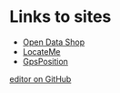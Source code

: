 # Links to sites
- [Open Data Shop](./geoTools/geotools.html)
- [LocateMe](./locateme/locateme19.html)
- [GpsPosition](./locateme/gpsposition.html)




[editor on GitHub](https://github.com/szinggeler/szinggeler.github.io/edit/master/README.md)
